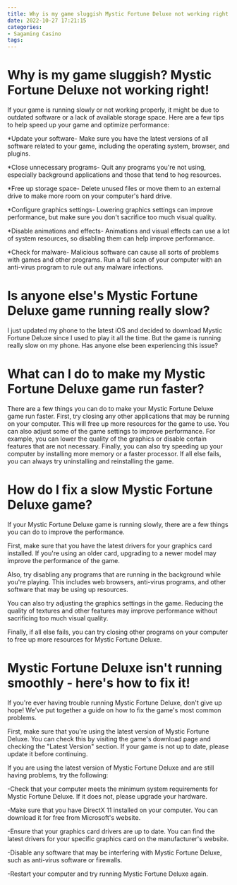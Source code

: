```yaml
---
title: Why is my game sluggish Mystic Fortune Deluxe not working right!
date: 2022-10-27 17:21:15
categories:
- Sagaming Casino
tags:
---
```



#  Why is my game sluggish? Mystic Fortune Deluxe not working right!

If your game is running slowly or not working properly, it might be due to outdated software or a lack of available storage space. Here are a few tips to help speed up your game and optimize performance:

*Update your software- Make sure you have the latest versions of all software related to your game, including the operating system, browser, and plugins.

*Close unnecessary programs- Quit any programs you're not using, especially background applications and those that tend to hog resources.

*Free up storage space- Delete unused files or move them to an external drive to make more room on your computer's hard drive.

*Configure graphics settings- Lowering graphics settings can improve performance, but make sure you don't sacrifice too much visual quality.

*Disable animations and effects- Animations and visual effects can use a lot of system resources, so disabling them can help improve performance.

*Check for malware- Malicious software can cause all sorts of problems with games and other programs. Run a full scan of your computer with an anti-virus program to rule out any malware infections.

#  Is anyone else's Mystic Fortune Deluxe game running really slow?

I just updated my phone to the latest iOS and decided to download Mystic Fortune Deluxe since I used to play it all the time. But the game is running really slow on my phone. Has anyone else been experiencing this issue?

#  What can I do to make my Mystic Fortune Deluxe game run faster?

There are a few things you can do to make your Mystic Fortune Deluxe game run faster. First, try closing any other applications that may be running on your computer. This will free up more resources for the game to use. You can also adjust some of the game settings to improve performance. For example, you can lower the quality of the graphics or disable certain features that are not necessary. Finally, you can also try speeding up your computer by installing more memory or a faster processor. If all else fails, you can always try uninstalling and reinstalling the game.

#  How do I fix a slow Mystic Fortune Deluxe game?

If your Mystic Fortune Deluxe game is running slowly, there are a few things you can do to improve the performance.

First, make sure that you have the latest drivers for your graphics card installed. If you're using an older card, upgrading to a newer model may improve the performance of the game.

Also, try disabling any programs that are running in the background while you're playing. This includes web browsers, anti-virus programs, and other software that may be using up resources.

You can also try adjusting the graphics settings in the game. Reducing the quality of textures and other features may improve performance without sacrificing too much visual quality.

Finally, if all else fails, you can try closing other programs on your computer to free up more resources for Mystic Fortune Deluxe.

#  Mystic Fortune Deluxe isn't running smoothly - here's how to fix it!

If you're ever having trouble running Mystic Fortune Deluxe, don't give up hope! We've put together a guide on how to fix the game's most common problems.

First, make sure that you're using the latest version of Mystic Fortune Deluxe. You can check this by visiting the game's download page and checking the "Latest Version" section. If your game is not up to date, please update it before continuing.

If you are using the latest version of Mystic Fortune Deluxe and are still having problems, try the following:

-Check that your computer meets the minimum system requirements for Mystic Fortune Deluxe. If it does not, please upgrade your hardware.

-Make sure that you have DirectX 11 installed on your computer. You can download it for free from Microsoft's website.

-Ensure that your graphics card drivers are up to date. You can find the latest drivers for your specific graphics card on the manufacturer's website.

-Disable any software that may be interfering with Mystic Fortune Deluxe, such as anti-virus software or firewalls.

-Restart your computer and try running Mystic Fortune Deluxe again.